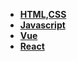 * [**HTML,CSS**](README)
* [**Javascript**](pages/Javascript)
* [**Vue**](pages/Vue)
* [**React**](pages/React)